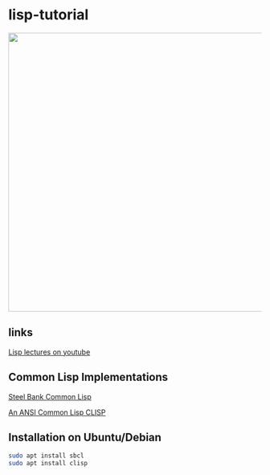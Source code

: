 # lisp-tutorial

<img src="https://github.com/user-attachments/assets/90b813a8-d3a9-464c-8620-db894d8ec176" width="555">

## links
[Lisp lectures on youtube](https://youtube.com/playlist?list=PL8Wp8DuXuiFwPBg8UmPBsbtzm9GG4wOfU&si=zK1Jb7drt2SY4Crb)

## Common Lisp Implementations
[Steel Bank Common Lisp](https://www.sbcl.org/)

[An ANSI Common Lisp CLISP](https://clisp.sourceforge.io/)

## Installation on Ubuntu/Debian

```bash
sudo apt install sbcl
sudo apt install clisp
```
